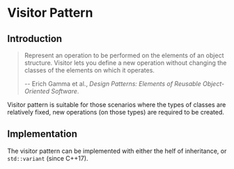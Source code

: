 # Visitor Pattern

## Introduction
> Represent an operation to be performed on the elements of an object structure. Visitor lets you define a new operation without changing the classes of the elements on which it operates.  
>
> -- Erich Gamma et al., _Design Patterns: Elements of Reusable Object-Oriented Software_.

Visitor pattern is suitable for those scenarios where the types of classes are relatively fixed, new operations (on those types) are required to be created.

## Implementation
The visitor pattern can be implemented with either the helf of inheritance, or `std::variant` (since C++17).
